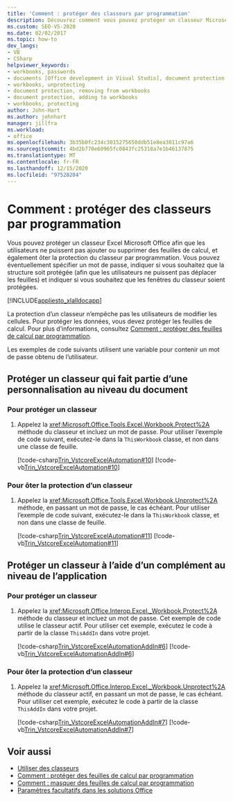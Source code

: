 ```yaml
---
title: 'Comment : protéger des classeurs par programmation'
description: Découvrez comment vous pouvez protéger un classeur Microsoft Excel afin que les utilisateurs ne puissent pas ajouter ou supprimer des feuilles de calcul, et également ôter la protection du classeur par programmation.
ms.custom: SEO-VS-2020
ms.date: 02/02/2017
ms.topic: how-to
dev_langs:
- VB
- CSharp
helpviewer_keywords:
- workbooks, passwords
- documents [Office development in Visual Studio], document protection
- workbooks, unprotecting
- document protection, removing from workbooks
- document protection, adding to workbooks
- workbooks, protecting
author: John-Hart
ms.author: johnhart
manager: jillfra
ms.workload:
- office
ms.openlocfilehash: 3b35b0fc234c3015275650ddb51e8ea3011c97a6
ms.sourcegitcommit: 4bd2b770e60965fc0843fc25318a7e1b46137875
ms.translationtype: MT
ms.contentlocale: fr-FR
ms.lasthandoff: 12/15/2020
ms.locfileid: "97528284"
---
```

# <a name="how-to-programmatically-protect-workbooks"></a>Comment : protéger des classeurs par programmation
  Vous pouvez protéger un classeur Excel Microsoft Office afin que les utilisateurs ne puissent pas ajouter ou supprimer des feuilles de calcul, et également ôter la protection du classeur par programmation. Vous pouvez éventuellement spécifier un mot de passe, indiquer si vous souhaitez que la structure soit protégée (afin que les utilisateurs ne puissent pas déplacer les feuilles) et indiquer si vous souhaitez que les fenêtres du classeur soient protégées.

 [!INCLUDE[appliesto_xlalldocapp](../vsto/includes/appliesto-xlalldocapp-md.md)]

 La protection d’un classeur n’empêche pas les utilisateurs de modifier les cellules. Pour protéger les données, vous devez protéger les feuilles de calcul. Pour plus d’informations, consultez [Comment : protéger des feuilles de calcul par programmation](../vsto/how-to-programmatically-protect-worksheets.md).

 Les exemples de code suivants utilisent une variable pour contenir un mot de passe obtenu de l’utilisateur.

## <a name="protect-a-workbook-that-is-part-of-a-document-level-customization"></a>Protéger un classeur qui fait partie d’une personnalisation au niveau du document

### <a name="to-protect-a-workbook"></a>Pour protéger un classeur

1. Appelez la <xref:Microsoft.Office.Tools.Excel.Workbook.Protect%2A> méthode du classeur et incluez un mot de passe. Pour utiliser l’exemple de code suivant, exécutez-le dans la `ThisWorkbook` classe, et non dans une classe de feuille.

     [!code-csharp[Trin_VstcoreExcelAutomation#10](../vsto/codesnippet/CSharp/Trin_VstcoreExcelAutomationCS/ThisWorkbook.cs#10)]
     [!code-vb[Trin_VstcoreExcelAutomation#10](../vsto/codesnippet/VisualBasic/Trin_VstcoreExcelAutomation/ThisWorkbook.vb#10)]

### <a name="to-unprotect-a-workbook"></a>Pour ôter la protection d’un classeur

1. Appelez la <xref:Microsoft.Office.Tools.Excel.Workbook.Unprotect%2A> méthode, en passant un mot de passe, le cas échéant. Pour utiliser l’exemple de code suivant, exécutez-le dans la `ThisWorkbook` classe, et non dans une classe de feuille.

     [!code-csharp[Trin_VstcoreExcelAutomation#11](../vsto/codesnippet/CSharp/Trin_VstcoreExcelAutomationCS/ThisWorkbook.cs#11)]
     [!code-vb[Trin_VstcoreExcelAutomation#11](../vsto/codesnippet/VisualBasic/Trin_VstcoreExcelAutomation/ThisWorkbook.vb#11)]

## <a name="protect-a-workbook-by-using-an-application-level-add-in"></a>Protéger un classeur à l’aide d’un complément au niveau de l’application

### <a name="to-protect-a-workbook"></a>Pour protéger un classeur

1. Appelez la <xref:Microsoft.Office.Interop.Excel._Workbook.Protect%2A> méthode du classeur et incluez un mot de passe. Cet exemple de code utilise le classeur actif. Pour utiliser cet exemple, exécutez le code à partir de la classe `ThisAddIn` dans votre projet.

     [!code-csharp[Trin_VstcoreExcelAutomationAddIn#6](../vsto/codesnippet/CSharp/trin_vstcoreexcelautomationaddin/ThisAddIn.cs#6)]
     [!code-vb[Trin_VstcoreExcelAutomationAddIn#6](../vsto/codesnippet/VisualBasic/trin_vstcoreexcelautomationaddin/ThisAddIn.vb#6)]

### <a name="to-unprotect-a-workbook"></a>Pour ôter la protection d’un classeur

1. Appelez la <xref:Microsoft.Office.Interop.Excel._Workbook.Unprotect%2A> méthode du classeur actif, en passant un mot de passe, le cas échéant. Pour utiliser cet exemple, exécutez le code à partir de la classe `ThisAddIn` dans votre projet.

     [!code-csharp[Trin_VstcoreExcelAutomationAddIn#7](../vsto/codesnippet/CSharp/trin_vstcoreexcelautomationaddin/ThisAddIn.cs#7)]
     [!code-vb[Trin_VstcoreExcelAutomationAddIn#7](../vsto/codesnippet/VisualBasic/trin_vstcoreexcelautomationaddin/ThisAddIn.vb#7)]

## <a name="see-also"></a>Voir aussi
- [Utiliser des classeurs](../vsto/working-with-workbooks.md)
- [Comment : protéger des feuilles de calcul par programmation](../vsto/how-to-programmatically-protect-worksheets.md)
- [Comment : masquer des feuilles de calcul par programmation](../vsto/how-to-programmatically-hide-worksheets.md)
- [Paramètres facultatifs dans les solutions Office](../vsto/optional-parameters-in-office-solutions.md)
